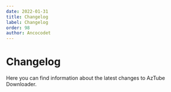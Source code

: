 ```yaml
---
date: 2022-01-31
title: Changelog
label: Changelog
order: 98
author: Ancocodet
---
```


# Changelog

Here you can find information about the latest changes to AzTube Downloader.